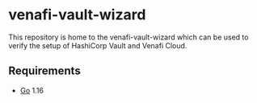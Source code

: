 # venafi-vault-wizard
This repository is home to the venafi-vault-wizard which can be used to verify the setup of HashiCorp Vault and Venafi Cloud.

Requirements
------------

-	[Go](https://golang.org/doc/install) 1.16
